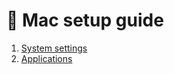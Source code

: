 # 🍏 Mac setup guide

1. [System settings](https://github.com/samiuens/machines/blob/master/docs/systems/darwin/system-settings.md)
2. [Applications](https://github.com/samiuens/machines/blob/master/docs/systems/darwin/applications/branch.md)

